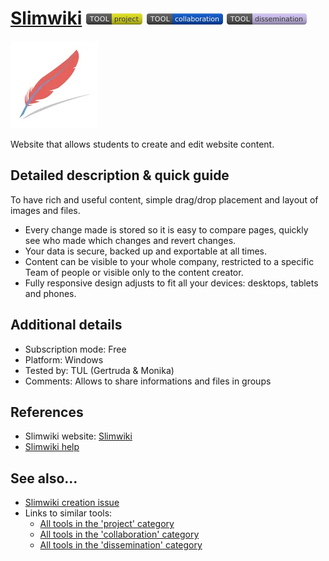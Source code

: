 # [Slimwiki](https://slimwiki.com/)  [<img src="images/project.png" align="bottom">](https://github.com/e-CLOSE/Toolbox/issues?q=label%3A01_TOOL+label%3Aproject) [<img src="images/collaboration.png" align="bottom">](https://github.com/e-CLOSE/Toolbox/issues?q=label%3A01_TOOL+label%3Acollaboration) [<img src="images/dissemination.png" align="bottom">](https://github.com/e-CLOSE/Toolbox/issues?q=label%3A01_TOOL+label%3Adissemination)

![Slimwiki Logo](images/slimwiki.png)

Website that allows students to create and edit website content.


## Detailed description & quick guide

To have rich and useful content, simple drag/drop placement and layout of images and files.

- Every change made is stored so it is easy to compare pages, quickly see who made which changes and revert changes.
- Your data is secure, backed up and exportable at all times.
- Content can be visible to your whole company, restricted to a specific Team of people or visible only to the content creator.
- Fully responsive design adjusts to fit all your devices: desktops, tablets and phones.


## Additional details

- Subscription mode: Free
- Platform: Windows
- Tested by: TUL (Gertruda & Monika)
- Comments: Allows to share informations and files in groups


## References

- Slimwiki website: [Slimwiki](https://slimwiki.com/)
- [Slimwiki help](https://slimwiki.com/help)


## See also...

- [Slimwiki creation issue](https://github.com/e-CLOSE/Toolbox/issues/127)
- Links to similar tools:
  - [All tools in the 'project' category](https://github.com/e-CLOSE/Toolbox/issues?q=label%3A01_TOOL+label%3Aproject)
  - [All tools in the 'collaboration' category](https://github.com/e-CLOSE/Toolbox/issues?q=label%3A01_TOOL+label%3Acollaboration)
  - [All tools in the 'dissemination' category](https://github.com/e-CLOSE/Toolbox/issues?q=label%3A01_TOOL+label%3Adissemination)
